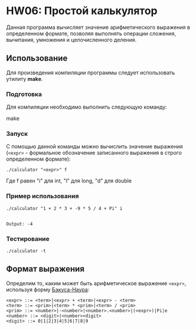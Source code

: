 # HW06: Простой калькулятор

Данная программа вычисляет значение арифметического выражения в определенном формате, позволяя выполнять операции сложения, вычитания, умножения и целочисленного деления.
## Использование
Для произведения компиляции программы следует использовать утилиту **make**.
### Подготовка
Для компиляции необходимо выполнить следующую команду:

make

### Запуск
С помощью данной команды можно вычислить значение выражения (```<expr>``` - формальное обозначение записанного выражения в строго определенном формате):

    ./calculator "<expr>" f

Где f равен "i" для int, "l" для long, "d" для double

### Пример использования


    ./calculator "1 + 2 * 3 + -9 * 5 / 4 + Pi" i


    Output: -4

### Тестирование 
    
    ./calculator -t

## Формат выражения
Определим то, каким может быть арифметическое выражение ```<expr>```, используя форму <a href="https://en.wikipedia.org/wiki/Backus–Naur_form">Бэкуса-Наура</a>:

    <expr> ::= <term>|<expr> + <term>|<expr> - <term>
    <term> ::= <prim>|<term> * <prim>|<term> / <prim>
    <prim> ::= <number>|-<number>|<number>.<number>|(<expr>)|Pi|e
    <number> ::= <digit>|<number><digit>
    <digit> ::= 0|1|2|3|4|5|6|7|8|9
